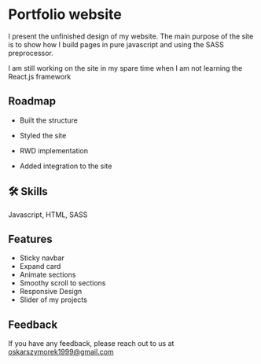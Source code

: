 
# Portfolio website

I present the unfinished design of my website. The main purpose of the site is to show how I build pages in pure javascript and using the SASS preprocessor. 

I am still working on the site in my spare time when I am not learning the React.js framework

## Roadmap

- Built the structure 

- Styled the site

- RWD implementation

- Added integration to the site 
## 🛠 Skills
Javascript, HTML, SASS


## Features

- Sticky navbar
- Expand card
- Animate sections
- Smoothy scroll to sections
- Responsive Design
- Slider of my projects


## Feedback

If you have any feedback, please reach out to us at oskarszymorek1999@gmail.com


